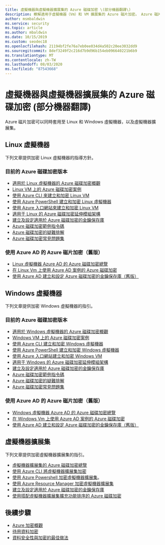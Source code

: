 ```yaml
---
title: 虛擬機器與虛擬機器擴展集的 Azure 磁碟加密 \(部分機器翻譯\)
description: 瞭解適用于虛擬機器（Vm）和 VM 擴展集的 Azure 磁片加密。 Azure 磁片加密適用于 Linux 和 Windows Vm。
author: msmbaldwin
ms.service: security
ms.topic: article
ms.author: mbaldwin
ms.date: 10/15/2019
ms.custom: seodec18
ms.openlocfilehash: 21194bf2fe76a7eb0ee034d4a502c20ee3032dd9
ms.sourcegitcommit: 8def3249f2c216d7b9d96b154eb096640221b6b9
ms.translationtype: MT
ms.contentlocale: zh-TW
ms.lasthandoff: 08/03/2020
ms.locfileid: "87543668"
---
```

# <a name="azure-disk-encryption-for-virtual-machines-and-virtual-machine-scale-sets"></a>虛擬機器與虛擬機器擴展集的 Azure 磁碟加密 \(部分機器翻譯\)

Azure 磁片加密可以同時套用至 Linux 和 Windows 虛擬機器，以及虛擬機器擴展集。 

## <a name="linux-virtual-machines"></a>Linux 虛擬機器

下列文章提供加密 Linux 虛擬機器的指導方針。

### <a name="current-version-of-azure-disk-encryption"></a>目前的 Azure 磁碟加密版本

- [適用於 Linux 虛擬機器的 Azure 磁碟加密概觀](../../virtual-machines/linux/disk-encryption-overview.md)
- [Linux VM 上的 Azure 磁碟加密案例](../../virtual-machines/linux/disk-encryption-linux.md)
- [使用 Azure CLI 來建立和加密 Linux VM](../../virtual-machines/linux/disk-encryption-cli-quickstart.md)
- [使用 Azure PowerShell 建立和加密 Linux 虛擬機器](../../virtual-machines/linux/disk-encryption-powershell-quickstart.md)
- [使用 Azure 入口網站來建立和加密 Linux VM](../../virtual-machines/linux/disk-encryption-portal-quickstart.md)
- [適用于 Linux 的 Azure 磁碟加密延伸模組架構](../../virtual-machines/extensions/azure-disk-enc-linux.md)
- [建立及設定適用於 Azure 磁碟加密的金鑰保存庫](../../virtual-machines/linux/disk-encryption-key-vault.md)
- [Azure 磁碟加密範例指令碼](../../virtual-machines/linux/disk-encryption-sample-scripts.md)
- [Azure 磁碟加密的疑難排解](../../virtual-machines/linux/disk-encryption-troubleshooting.md)
- [Azure 磁碟加密常見問題集](../../virtual-machines/linux/disk-encryption-faq.md)

### <a name="azure-disk-encryption-with-azure-ad-previous-version"></a>使用 Azure AD 的 Azure 磁片加密（舊版）

- [Linux 虛擬機器 Azure AD 的 Azure 磁碟加密總覽](../../virtual-machines/linux/disk-encryption-overview-aad.md)
- [在 Linux Vm 上使用 Azure AD 案例的 Azure 磁碟加密](../../virtual-machines/linux/disk-encryption-linux.md)
- [使用 Azure AD 建立和設定 Azure 磁碟加密的金鑰保存庫（舊版）](../../virtual-machines/linux/disk-encryption-key-vault-aad.md)

## <a name="windows-virtual-machines"></a>Windows 虛擬機器

下列文章提供加密 Windows 虛擬機器的指引。

### <a name="current-version-of-azure-disk-encryption"></a>目前的 Azure 磁碟加密版本

- [適用於 Windows 虛擬機器的 Azure 磁碟加密概觀](../../virtual-machines/windows/disk-encryption-overview.md)
- [Windows VM 上的 Azure 磁碟加密案例](../../virtual-machines/windows/disk-encryption-windows.md)
- [使用 Azure CLI 建立和加密 Windows 虛擬機器](../../virtual-machines/windows/disk-encryption-cli-quickstart.md)
- [使用 Azure PowerShell 建立和加密 Windows 虛擬機器](../../virtual-machines/windows/disk-encryption-powershell-quickstart.md)
- [使用 Azure 入口網站建立和加密 Windows VM](../../virtual-machines/windows/disk-encryption-portal-quickstart.md)
- [適用于 Windows 的 Azure 磁碟加密延伸模組架構](../../virtual-machines/extensions/azure-disk-enc-windows.md)
- [建立及設定適用於 Azure 磁碟加密的金鑰保存庫](../../virtual-machines/windows/disk-encryption-key-vault.md)
- [Azure 磁碟加密範例指令碼](../../virtual-machines/windows/disk-encryption-sample-scripts.md)
- [Azure 磁碟加密的疑難排解](../../virtual-machines/windows/disk-encryption-troubleshooting.md)
- [Azure 磁碟加密常見問題集](../../virtual-machines/windows/disk-encryption-faq.md)

### <a name="azure-disk-encryption-with-azure-ad-previous-version"></a>使用 Azure AD 的 Azure 磁片加密（舊版）

- [Windows 虛擬機器 Azure AD 的 Azure 磁碟加密總覽](../../virtual-machines/windows/disk-encryption-overview-aad.md)
- [在 Windows Vm 上使用 Azure AD 案例的 Azure 磁碟加密](../../virtual-machines/windows/disk-encryption-windows.md)
- [使用 Azure AD 建立和設定 Azure 磁碟加密的金鑰保存庫（舊版）](../../virtual-machines/windows/disk-encryption-key-vault-aad.md)

## <a name="virtual-machine-scale-sets"></a>虛擬機器擴展集

下列文章提供加密虛擬機器擴展集的指引。

- [虛擬機器擴展集的 Azure 磁碟加密總覽](../../virtual-machine-scale-sets/disk-encryption-overview.md) 
- [使用 Azure CLI 將虛擬機器擴展集加密](../../virtual-machine-scale-sets/disk-encryption-cli.md) 
- [使用 Azure Powershell 加密虛擬機器擴展集](../../virtual-machine-scale-sets/disk-encryption-powershell.md)。
- [使用 Azure Resource Manager 加密虛擬機器擴展集](../../virtual-machine-scale-sets/disk-encryption-azure-resource-manager.md)
- [建立及設定適用於 Azure 磁碟加密的金鑰保存庫](../../virtual-machine-scale-sets/disk-encryption-key-vault.md)
- [使用搭配虛擬機器擴展集擴充功能排序的 Azure 磁碟加密](../../virtual-machine-scale-sets/disk-encryption-extension-sequencing.md)

## <a name="next-steps"></a>後續步驟

- [Azure 加密概觀](encryption-overview.md)
- [待用資料加密](encryption-atrest.md)
- [資料安全性與加密的最佳做法](data-encryption-best-practices.md)
